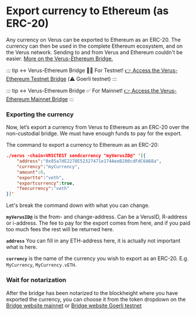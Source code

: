 # Export currency to Ethereum (as ERC-20)

Any currency on Verus can be exported to Ethereum as an ERC-20. The currency can then be used in the complete Ethereum ecosystem, and on the Verus network. Sending to and from Verus and Ethereum couldn't be easier. [More on the Verus-Ethereum Bridge.](/eth-bridge/)

::: tip ↔️ Verus-Ethereum Bridge 👨‍🔧 For Testnet!
[👉 Access the Verus-Ethereum Testnet Bridge](https://ethbridge.verustest.net/) (⚠️ Goerli testnet)
:::

::: tip ↔️ Verus-Ethereum Bridge ✅ For Mainnet!
[👉 Access the Verus-Ethereum Mainnet Bridge](https://eth.verusbridge.io)
:::

### Exporting the currency
Now, let’s export a currency from Verus to Ethereum as an ERC-20 over the non-custodial bridge. We must have enough funds to pay for the export. 

The command to export a currency to Ethereum as an ERC-20:

``` json
./verus -chain=VRSCTEST sendcurrency "myVerusID@" '[{
    "address":"0x85a7dE2278E52327471e174AeeB280cdFdC6A68a", 
    "currency":"myCurrency", 
    "amount":0, 
    "exportto":"veth", 
    "exportcurrency":true, 
    "feecurrency":"veth"
}]'
```

Let's break the command down with what you can change.

**``myVerusID@``** is the from- and change-address. Can be a VerusID, R-address or i-address. The fee to pay for the export comes from here, and if you paid too much fees the rest will be returned here.

**``address``** You can fill in any ETH-address here, it is actually not important what is here.

**``currency``** is the name of the currency you wish to export as an ERC-20. E.g. `MyCurrency`, `MyCurrency.vETH`.


### Wait for notarization

After the bridge has been notarized to the blockheight where you have exported the currency, you can choose it from the token dropdown on the [Bridge website mainnet](https://eth.verusbridge.io) or [Bridge website Goerli testnet](https://ethbridge.verustest.net/)

